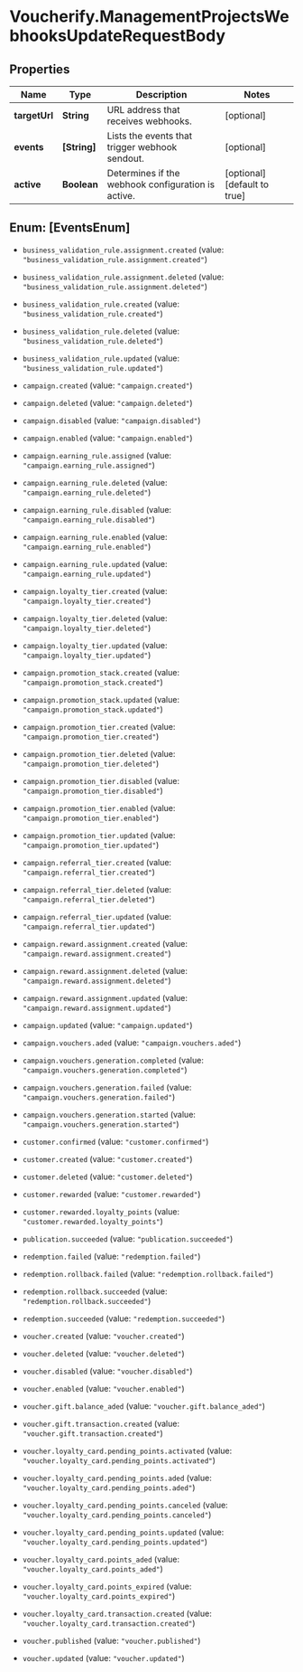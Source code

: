 # Voucherify.ManagementProjectsWebhooksUpdateRequestBody

## Properties

Name | Type | Description | Notes
------------ | ------------- | ------------- | -------------
**targetUrl** | **String** | URL address that receives webhooks. | [optional] 
**events** | **[String]** | Lists the events that trigger webhook sendout. | [optional] 
**active** | **Boolean** | Determines if the webhook configuration is active. | [optional] [default to true]



## Enum: [EventsEnum]


* `business_validation_rule.assignment.created` (value: `"business_validation_rule.assignment.created"`)

* `business_validation_rule.assignment.deleted` (value: `"business_validation_rule.assignment.deleted"`)

* `business_validation_rule.created` (value: `"business_validation_rule.created"`)

* `business_validation_rule.deleted` (value: `"business_validation_rule.deleted"`)

* `business_validation_rule.updated` (value: `"business_validation_rule.updated"`)

* `campaign.created` (value: `"campaign.created"`)

* `campaign.deleted` (value: `"campaign.deleted"`)

* `campaign.disabled` (value: `"campaign.disabled"`)

* `campaign.enabled` (value: `"campaign.enabled"`)

* `campaign.earning_rule.assigned` (value: `"campaign.earning_rule.assigned"`)

* `campaign.earning_rule.deleted` (value: `"campaign.earning_rule.deleted"`)

* `campaign.earning_rule.disabled` (value: `"campaign.earning_rule.disabled"`)

* `campaign.earning_rule.enabled` (value: `"campaign.earning_rule.enabled"`)

* `campaign.earning_rule.updated` (value: `"campaign.earning_rule.updated"`)

* `campaign.loyalty_tier.created` (value: `"campaign.loyalty_tier.created"`)

* `campaign.loyalty_tier.deleted` (value: `"campaign.loyalty_tier.deleted"`)

* `campaign.loyalty_tier.updated` (value: `"campaign.loyalty_tier.updated"`)

* `campaign.promotion_stack.created` (value: `"campaign.promotion_stack.created"`)

* `campaign.promotion_stack.updated` (value: `"campaign.promotion_stack.updated"`)

* `campaign.promotion_tier.created` (value: `"campaign.promotion_tier.created"`)

* `campaign.promotion_tier.deleted` (value: `"campaign.promotion_tier.deleted"`)

* `campaign.promotion_tier.disabled` (value: `"campaign.promotion_tier.disabled"`)

* `campaign.promotion_tier.enabled` (value: `"campaign.promotion_tier.enabled"`)

* `campaign.promotion_tier.updated` (value: `"campaign.promotion_tier.updated"`)

* `campaign.referral_tier.created` (value: `"campaign.referral_tier.created"`)

* `campaign.referral_tier.deleted` (value: `"campaign.referral_tier.deleted"`)

* `campaign.referral_tier.updated` (value: `"campaign.referral_tier.updated"`)

* `campaign.reward.assignment.created` (value: `"campaign.reward.assignment.created"`)

* `campaign.reward.assignment.deleted` (value: `"campaign.reward.assignment.deleted"`)

* `campaign.reward.assignment.updated` (value: `"campaign.reward.assignment.updated"`)

* `campaign.updated` (value: `"campaign.updated"`)

* `campaign.vouchers.aded` (value: `"campaign.vouchers.aded"`)

* `campaign.vouchers.generation.completed` (value: `"campaign.vouchers.generation.completed"`)

* `campaign.vouchers.generation.failed` (value: `"campaign.vouchers.generation.failed"`)

* `campaign.vouchers.generation.started` (value: `"campaign.vouchers.generation.started"`)

* `customer.confirmed` (value: `"customer.confirmed"`)

* `customer.created` (value: `"customer.created"`)

* `customer.deleted` (value: `"customer.deleted"`)

* `customer.rewarded` (value: `"customer.rewarded"`)

* `customer.rewarded.loyalty_points` (value: `"customer.rewarded.loyalty_points"`)

* `publication.succeeded` (value: `"publication.succeeded"`)

* `redemption.failed` (value: `"redemption.failed"`)

* `redemption.rollback.failed` (value: `"redemption.rollback.failed"`)

* `redemption.rollback.succeeded` (value: `"redemption.rollback.succeeded"`)

* `redemption.succeeded` (value: `"redemption.succeeded"`)

* `voucher.created` (value: `"voucher.created"`)

* `voucher.deleted` (value: `"voucher.deleted"`)

* `voucher.disabled` (value: `"voucher.disabled"`)

* `voucher.enabled` (value: `"voucher.enabled"`)

* `voucher.gift.balance_aded` (value: `"voucher.gift.balance_aded"`)

* `voucher.gift.transaction.created` (value: `"voucher.gift.transaction.created"`)

* `voucher.loyalty_card.pending_points.activated` (value: `"voucher.loyalty_card.pending_points.activated"`)

* `voucher.loyalty_card.pending_points.aded` (value: `"voucher.loyalty_card.pending_points.aded"`)

* `voucher.loyalty_card.pending_points.canceled` (value: `"voucher.loyalty_card.pending_points.canceled"`)

* `voucher.loyalty_card.pending_points.updated` (value: `"voucher.loyalty_card.pending_points.updated"`)

* `voucher.loyalty_card.points_aded` (value: `"voucher.loyalty_card.points_aded"`)

* `voucher.loyalty_card.points_expired` (value: `"voucher.loyalty_card.points_expired"`)

* `voucher.loyalty_card.transaction.created` (value: `"voucher.loyalty_card.transaction.created"`)

* `voucher.published` (value: `"voucher.published"`)

* `voucher.updated` (value: `"voucher.updated"`)




